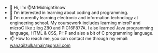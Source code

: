 - 👋 Hi, I’m @MrMidnightSnow
- 👀 I’m interested in learning about coding and programming.
- 🌱 I’m currently learning electronic and information technology at engineering school. My coursework includes learning microP and microC like zilog Z80 and PIC16F877A.
I also learned Java programming language, HTML & CSS, PHP and also a bit of C programming language.
- 📫 How to reach me, you can contact me through my email: wanaqilzulkarnain@gmail.com

<!---
MrMidnightSnow/MrMidnightSnow is a ✨ special ✨ repository because its `README.md` (this file) appears on your GitHub profile.
You can click the Preview link to take a look at your changes.
--->
